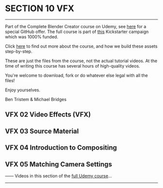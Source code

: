 # SECTION 10 VFX

****

Part of the Complete Blender Creator course on Udemy, see [here](https://www.udemy.com/blendertutorial/?couponCode=GitHubDiscount) for a special GitHub offer. The full course is part of [this](https://www.kickstarter.com/projects/bentristem/how-to-create-3d-assets-using-blender-online-cours) Kickstarter campaign which was 1000% funded.

Click [here](https://www.udemy.com/blendertutorial/?couponCode=GitHubDiscount) to find out more about the course, and how we build these assets step-by-step.

These are just the files from the course, not the actual tutorial videos. At the time of writing this course has several hours of high-quality videos.

You're welcome to download, fork or do whatever else legal with all the files!

Enjoy yourselves.

Ben Tristem & Michael Bridges

## VFX 02 Video Effects (VFX)
## VFX 03 Source Material
## VFX 04 Introduction to Compositing 
## VFX 05 Matching Camera Settings
——
Videos in this section of the [full Udemy course](https://www.udemy.com/blendertutorial/?couponCode=GitHubDiscount)...

---
